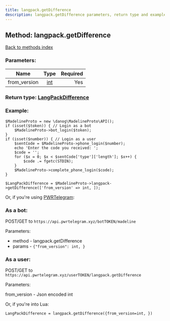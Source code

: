 ```yaml
---
title: langpack.getDifference
description: langpack.getDifference parameters, return type and example
---
```

## Method: langpack.getDifference  
[Back to methods index](index.md)


### Parameters:

| Name     |    Type       | Required |
|----------|:-------------:|---------:|
|from\_version|[int](../types/int.md) | Yes|


### Return type: [LangPackDifference](../types/LangPackDifference.md)

### Example:


```
$MadelineProto = new \danog\MadelineProto\API();
if (isset($token)) { // Login as a bot
    $MadelineProto->bot_login($token);
}
if (isset($number)) { // Login as a user
    $sentCode = $MadelineProto->phone_login($number);
    echo 'Enter the code you received: ';
    $code = '';
    for ($x = 0; $x < $sentCode['type']['length']; $x++) {
        $code .= fgetc(STDIN);
    }
    $MadelineProto->complete_phone_login($code);
}

$LangPackDifference = $MadelineProto->langpack->getDifference(['from_version' => int, ]);
```

Or, if you're using [PWRTelegram](https://pwrtelegram.xyz):

### As a bot:

POST/GET to `https://api.pwrtelegram.xyz/botTOKEN/madeline`

Parameters:

* method - langpack.getDifference
* params - `{"from_version": int, }`



### As a user:

POST/GET to `https://api.pwrtelegram.xyz/userTOKEN/langpack.getDifference`

Parameters:

from_version - Json encoded int



Or, if you're into Lua:

```
LangPackDifference = langpack.getDifference({from_version=int, })
```

